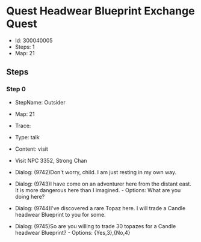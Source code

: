 # Quest Headwear Blueprint Exchange Quest

- Id: 300040005
- Steps: 1
- Map: 21

## Steps

### Step 0
- StepName:  Outsider
- Map:  21
- Trace:  
- Type:  talk
- Content:  visit
- Visit NPC 3352, Strong Chan

- Dialog: (9742)Don't worry, child. I am just resting in my own way. 
- Dialog: (9743)I have come on an adventurer here from the distant east. It is more dangerous here than I imagined. - Options: What are you doing here?
- Dialog: (9744)I've discovered a rare Topaz here. I will trade a Candle headwear Blueprint to you for some.
- Dialog: (9745)So are you willing to trade 30 topazes for a Candle headwear Blueprint? - Options: {Yes,3},{No,4}


